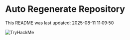 # Auto Regenerate Repository

This README was last updated: 2025-08-11 11:09:50

 ![TryHackMe](https://tryhackme.com/badge/533634)